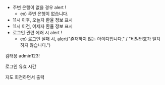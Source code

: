 - 주변 은행이 없을 경우  alert ! 
  - ex) 주변 은행이 없습니다.
- 11시 이후, 오늘자 환율 정보 표시 
- 11시 이전, 어제자 환율 정보 표시
- 로그인 관련 에러 시 alert !
  - ex) 로그인 실패 시, alert("존재하지 않는 아이디입니다." / "비밀번호가 일치하지 않습니다.")



김태용
admin123!

로그인 유효 시간

지도 회전하면서 출력